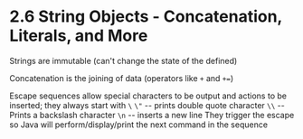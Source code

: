 # 2.6 String Objects - Concatenation, Literals, and More
Strings are immutable (can't change the state of the defined)


Concatenation is the joining of data (operators like `+` and `+=`)


Escape sequences allow special characters to be output and actions to be inserted; they always start with `\`
    `\"` -- prints double quote character
    `\\` -- Prints a backslash character
    `\n` -- inserts a new line
They trigger the escape so Java will perform/display/print the next command in the sequence
